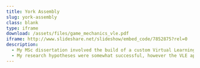 ```yaml
---
title: York Assembly
slug: york-assembly
class: blank
type: iframe
download: /assets/files/game_mechanics_vle.pdf
iframe: http://www.slideshare.net/slideshow/embed_code/7852875?rel=0
description:
  - My MSc dissertation involved the build of a custom Virtual Learning Environment (VLE) and a real world experiment with 107 students to measure the effect game mechanics had on participation.
  - My research hypotheses were somewhat successful, however the VLE app I made was well received and remained in use after research had ended.
---
```


